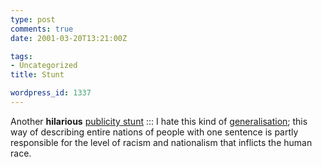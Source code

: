 ```yaml
---
type: post
comments: true
date: 2001-03-20T13:21:00Z

tags:
- Uncategorized
title: Stunt

wordpress_id: 1337
---
```


Another **hilarious** [publicity stunt](http://www.businesswire.com/cgi-bin/f_headline.cgi?bw.031901/210780892&ticker=YUM)  ::: I hate this kind of [generalisation](http://www.observer.co.uk/uk_news/story/0,6903,458716,00.html); this way of describing entire nations of people with one sentence is partly responsible for the level of racism and nationalism that inflicts the human race. 
